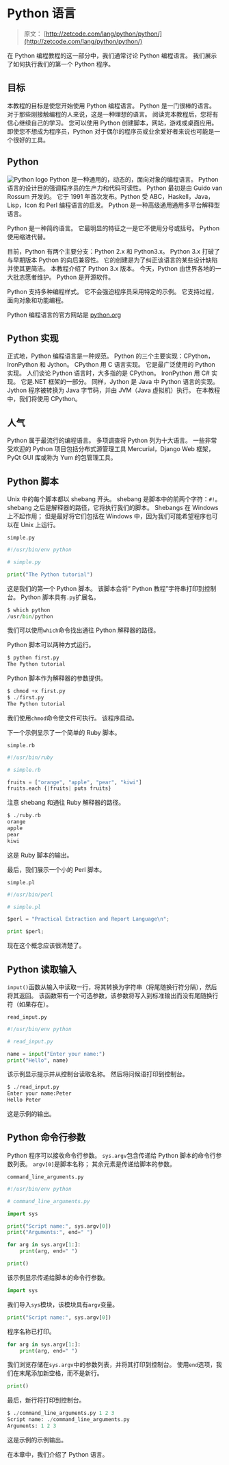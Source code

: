 # Python 语言

> 原文： [http://zetcode.com/lang/python/python/](http://zetcode.com/lang/python/python/)

在 Python 编程教程的这一部分中，我们通常讨论 Python 编程语言。 我们展示了如何执行我们的第一个 Python 程序。

## 目标

本教程的目标是使您开始使用 Python 编程语言。 Python 是一门很棒的语言。 对于那些刚接触编程的人来说，这是一种理想的语言。 阅读完本教程后，您将有信心继续自己的学习。 您可以使用 Python 创建脚本，网站，游戏或桌面应用。 即使您不想成为程序员，Python 对于偶尔的程序员或业余爱好者来说也可能是一个很好的工具。

## Python

![Python logo](img/7165df639551ccc9d0d36df95fb315ca.jpg) Python 是一种通用的，动态的，面向对象的编程语言。 Python 语言的设计目的强调程序员的生产力和代码可读性。 Python 最初是由 Guido van Rossum 开发的。 它于 1991 年首次发布。Python 受 ABC，Haskell，Java，Lisp，Icon 和 Perl 编程语言的启发。 Python 是一种高级通用通用多平台解释型语言。

Python 是一种简约语言。 它最明显的特征之一是它不使用分号或括号。 Python 使用缩进代替。

目前，Python 有两个主要分支：Python 2.x 和 Python3.x。 Python 3.x 打破了与早期版本 Python 的向后兼容性。 它的创建是为了纠正该语言的某些设计缺陷并使其更简洁。 本教程介绍了 Python 3.x 版本。 今天，Python 由世界各地的一大批志愿者维护。 Python 是开源软件。

Python 支持多种编程样式。 它不会强迫程序员采用特定的示例。 它支持过程，面向对象和功能编程。

Python 编程语言的官方网站是 [python.org](http://python.org)

## Python 实现

正式地，Python 编程语言是一种规范。 Python 的三个主要实现：CPython，IronPython 和 Jython。 CPython 用 C 语言实现。 它是最广泛使用的 Python 实现。 人们谈论 Python 语言时，大多指的是 CPython。 IronPython 用 C# 实现。 它是.NET 框架的一部分。 同样，Jython 是 Java 中 Python 语言的实现。 Jython 程序被转换为 Java 字节码，并由 JVM（Java 虚拟机）执行。 在本教程中，我们将使用 CPython。

## 人气

Python 属于最流行的编程语言。 多项调查将 Python 列为十大语言。 一些非常受欢迎的 Python 项目包括分布式源管理工具 Mercurial，Django Web 框架，PyQt GUI 库或称为 Yum 的包管理工具。

## Python 脚本

Unix 中的每个脚本都以 shebang 开头。 shebang 是脚本中的前两个字符：`#!`。 shebang 之后是解释器的路径，它将执行我们的脚本。 Shebangs 在 Windows 上不起作用； 但是最好将它们包括在 Windows 中，因为我们可能希望程序也可以在 Unix 上运行。

`simple.py`

```py
#!/usr/bin/env python

# simple.py

print("The Python tutorial")

```

这是我们的第一个 Python 脚本。 该脚本会将“ Python 教程”字符串打印到控制台。 Python 脚本具有`.py`扩展名。

```py
$ which python
/usr/bin/python

```

我们可以使用`which`命令找出通往 Python 解释器的路径。

Python 脚本可以两种方式运行。

```py
$ python first.py
The Python tutorial

```

Python 脚本作为解释器的参数提供。

```py
$ chmod +x first.py 
$ ./first.py 
The Python tutorial

```

我们使用`chmod`命令使文件可执行。 该程序启动。

下一个示例显示了一个简单的 Ruby 脚本。

`simple.rb`

```py
#!/usr/bin/ruby

# simple.rb

fruits = ["orange", "apple", "pear", "kiwi"]
fruits.each {|fruits| puts fruits}

```

注意 shebang 和通往 Ruby 解释器的路径。

```py
$ ./ruby.rb 
orange
apple
pear
kiwi

```

这是 Ruby 脚本的输出。

最后，我们展示一个小的 Perl 脚本。

`simple.pl`

```py
#!/usr/bin/perl

# simple.pl

$perl = "Practical Extraction and Report Language\n";

print $perl;

```

现在这个概念应该很清楚了。

## Python 读取输入

`input()`函数从输入中读取一行，将其转换为字符串（将尾随换行符分隔），然后将其返回。 该函数带有一个可选参数，该参数将写入到标准输出而没有尾随换行符（如果存在）。

`read_input.py`

```py
#!/usr/bin/env python

# read_input.py

name = input("Enter your name:")
print("Hello", name)

```

该示例显示提示并从控制台读取名称。 然后将问候语打印到控制台。

```py
$ ./read_input.py 
Enter your name:Peter
Hello Peter

```

这是示例的输出。

## Python 命令行参数

Python 程序可以接收命令行参数。 `sys.argv`包含传递给 Python 脚本的命令行参数列表。 `argv[0]`是脚本名称； 其余元素是传递给脚本的参数。

`command_line_arguments.py`

```py
#!/usr/bin/env python

# command_line_arguments.py

import sys

print("Script name:", sys.argv[0])
print("Arguments:", end=" ")

for arg in sys.argv[1:]:
    print(arg, end=" ")

print()

```

该示例显示传递给脚本的命令行参数。

```py
import sys

```

我们导入`sys`模块，该模块具有`argv`变量。

```py
print("Script name:", sys.argv[0])

```

程序名称已打印。

```py
for arg in sys.argv[1:]:
    print(arg, end=" ")

```

我们浏览存储在`sys.argv`中的参数列表，并将其打印到控制台。 使用`end`选项，我们在末尾添加新空格，而不是新行。

```py
print()

```

最后，新行将打印到控制台。

```py
$ ./command_line_arguments.py 1 2 3
Script name: ./command_line_arguments.py
Arguments: 1 2 3 

```

这是示例的示例输出。

在本章中，我们介绍了 Python 语言。